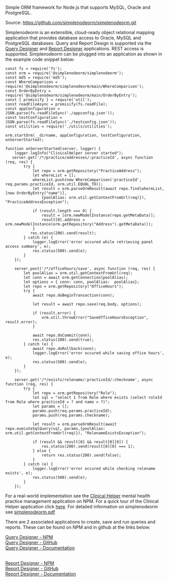 Simple ORM framework for Node.js that supports MySQL, Oracle and PostgreSQL.

Source:
https://github.com/simplenodeorm/simplenodeorm.git

Simplenodeorm is an extensible, cloud-ready object relational mapping application that provides database access to Oracle, 
MySQL and PostgreSQL databases. Query and Report Design is supported via the <a href="https://github.com/simplenodeorm/simplenodedesigner/blob/master/public/docs/qdesigner-full.pdf" target="_blank">Query Designer</a> and <a href="https://github.com/simplenodeorm/simplenodereport/blob/master/public/docs/rdesigner-full.pdf" target="_blank">Report Designer</a> applications. 
REST access is supported. Simplenodeorm can be plugged into an application as shown in the example code snippet below:

```
const fs = require('fs');
const orm = require('@simplenodeorm/simplenodeorm');
const md5 = require('md5');
const WhereComparison = require('@simplenodeorm/simplenodeorm/main/WhereComparison');
const OrderByEntry = require('@simplenodeorm/simplenodeorm/main/OrderByEntry');
const { promisify } = require('util');
const readFileAsync = promisify(fs.readFile);
const appConfiguration = JSON.parse(fs.readFileSync('./appconfig.json'));
const testConfiguration = JSON.parse(fs.readFileSync('./testconfig.json'));
const utilities = require('./utils/utilities');

orm.startOrm(__dirname, appConfiguration, testConfiguration, onServerStarted);

function onServerStarted(server, logger) {
    logger.logInfo("ClinicalHelper server started");
   server.get('/*/practice/addresses/:practiceId', async function (req, res) {
        try {
            let repo = orm.getRepository("PracticeAddress");
            let whereList = [];
            whereList.push(new WhereComparison('practiceId', req.params.practiceId, orm.util.EQUAL_TO));
            let result = orm.parseOrmResult(await repo.find(whereList, [new OrderByEntry("name")],
                {poolAlias: orm.util.getContextFromUrl(req)}), "PracticeAddressException");

            if (result.length === 0) {
                result = [orm.newModelInstance(repo.getMetaData)];
                result[0].address = orm.newModelInstance(orm.getRepository("Address").getMetaData());
            }
           res.status(200).send(result);
        } catch (e) {
            logger.logError('error occured while retrieving panel access summary', e);
            res.status(500).send(e);
        }
    });

    server.post('/*/officehours/save', async function (req, res) {
        let poolAlias = orm.util.getContextFromUrl(req);
        let conn = await orm.getConnection(poolAlias);
        let options = { conn: conn, poolAlias:  poolAlias};
        let repo = orm.getRepository("OfficeHours");
        try {
            await repo.doBeginTransaction(conn);

            let result = await repo.save(req.body, options);

            if (result.error) {
                orm.util.throwError("SaveOfficeHoursException", result.error);
            }

            await repo.doCommit(conn);
            res.status(200).send(true);
        } catch (e) {
            await repo.doRollback(conn);
            logger.logError('error occured while saving office hours', e);
            res.status(500).send(e);
        }
    });

    server.get('/*/exists/rolename/:practiceId/:checkname', async function (req, res) {
        try {
            let repo = orm.getRepository("Role");
            let sql = "select 1 from Role where exists (select roleId from Role where practiceId = ? and name = ?)";
            let params = [];
            params.push(req.params.practiceId);
            params.push(req.params.checkname);

            let result = orm.parseOrmResult(await repo.executeSqlQuery(sql, params,{poolAlias: orm.util.getContextFromUrl(req)}), "RolenameExistsException");

            if (result && result[0] && result[0][0]) {
                res.status(200).send(result[0][0] === 1);
            } else {
                return res.status(200).send(false);
            }
        } catch (e) {
            logger.logError('error occured while checking rolename exists', e);
            res.status(500).send(e);
        }
    });

```
For a real-world implementation see the <a href="https://www.npmjs.com/package/@clinicalhelper/clinicalhelper" target="_blank">Clinical Helper</a> mental health practice management application on NPM. 
For a quick tour of the Clinical Helper application click <a href="https://github.com/clinicalhelper/clinicalhelperclient/blob/master/public/docs/quicktour.pdf" target="_blank">here</a>.
For detailed information on simplenodeorm see <a href="https://github.com/simplenodeorm/simplenodeorm/blob/master/simplenodeorm.pdf" target="_blank">simplenodeorm.pdf</a>

There are 2 associated applications to create, save and run queries and reports. These can be found on NPM and in github at the links below:

<a href="https://www.npmjs.com/package/@simplenodeorm/simplenodedesigner" target="_blank">Query Designer - NPM</a><br />
<a href="https://github.com/simplenodeorm/simplenodedesigner" target="_blank">Query Designer - GitHub</a><br />
<a href="https://github.com/simplenodeorm/simplenodedesigner/blob/master/public/docs/qdesigner-full.pdf" target="_blank">Query Designer - Documentation</a><br /><br />

<a href="https://www.npmjs.com/package/@simplenodeorm/simplenodereport" target="_blank">Report Designer - NPM</a><br />
<a href="https://github.com/simplenodeorm/simplenodereport" target="_blank">Report Designer - GitHub</a><br />
<a href="https://github.com/simplenodeorm/simplenodereport/blob/master/public/docs/rdesigner-full.pdf" target="_blank">Report Designer - Documentation</a>

